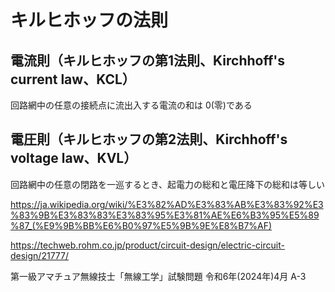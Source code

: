 # キルヒホッフの法則

## 電流則（キルヒホッフの第1法則、Kirchhoff's current law、KCL）
回路網中の任意の接続点に流出入する電流の和は 0(零)である

## 電圧則（キルヒホッフの第2法則、Kirchhoff's voltage law、KVL）
回路網中の任意の閉路を一巡するとき、起電力の総和と電圧降下の総和は等しい

https://ja.wikipedia.org/wiki/%E3%82%AD%E3%83%AB%E3%83%92%E3%83%9B%E3%83%83%E3%83%95%E3%81%AE%E6%B3%95%E5%89%87_(%E9%9B%BB%E6%B0%97%E5%9B%9E%E8%B7%AF)

https://techweb.rohm.co.jp/product/circuit-design/electric-circuit-design/21777/

第一級アマチュア無線技士「無線工学」試験問題 令和6年(2024年)4月 A-3

